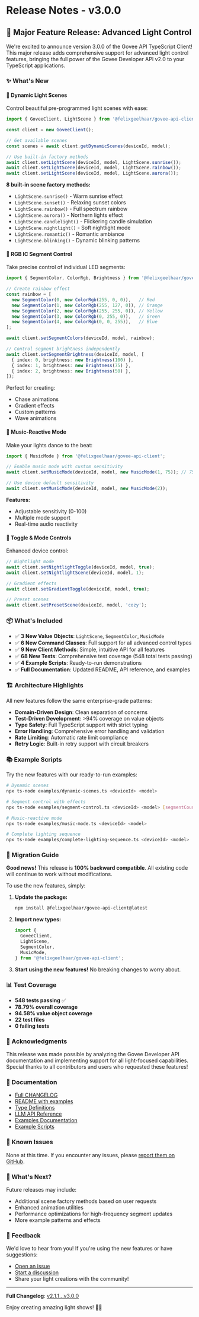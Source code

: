# Release Notes - v3.0.0

## 🚀 Major Feature Release: Advanced Light Control

We're excited to announce version 3.0.0 of the Govee API TypeScript Client! This major release adds comprehensive support for advanced light control features, bringing the full power of the Govee Developer API v2.0 to your TypeScript applications.

### ✨ What's New

#### 🎨 Dynamic Light Scenes

Control beautiful pre-programmed light scenes with ease:

```typescript
import { GoveeClient, LightScene } from '@felixgeelhaar/govee-api-client';

const client = new GoveeClient();

// Get available scenes
const scenes = await client.getDynamicScenes(deviceId, model);

// Use built-in factory methods
await client.setLightScene(deviceId, model, LightScene.sunrise());
await client.setLightScene(deviceId, model, LightScene.rainbow());
await client.setLightScene(deviceId, model, LightScene.aurora());
```

**8 built-in scene factory methods:**
- `LightScene.sunrise()` - Warm sunrise effect
- `LightScene.sunset()` - Relaxing sunset colors
- `LightScene.rainbow()` - Full spectrum rainbow
- `LightScene.aurora()` - Northern lights effect
- `LightScene.candlelight()` - Flickering candle simulation
- `LightScene.nightlight()` - Soft nightlight mode
- `LightScene.romantic()` - Romantic ambiance
- `LightScene.blinking()` - Dynamic blinking patterns

#### 🌈 RGB IC Segment Control

Take precise control of individual LED segments:

```typescript
import { SegmentColor, ColorRgb, Brightness } from '@felixgeelhaar/govee-api-client';

// Create rainbow effect
const rainbow = [
  new SegmentColor(0, new ColorRgb(255, 0, 0)),   // Red
  new SegmentColor(1, new ColorRgb(255, 127, 0)), // Orange
  new SegmentColor(2, new ColorRgb(255, 255, 0)), // Yellow
  new SegmentColor(3, new ColorRgb(0, 255, 0)),   // Green
  new SegmentColor(4, new ColorRgb(0, 0, 255)),   // Blue
];

await client.setSegmentColors(deviceId, model, rainbow);

// Control segment brightness independently
await client.setSegmentBrightness(deviceId, model, [
  { index: 0, brightness: new Brightness(100) },
  { index: 1, brightness: new Brightness(75) },
  { index: 2, brightness: new Brightness(50) },
]);
```

Perfect for creating:
- Chase animations
- Gradient effects
- Custom patterns
- Wave animations

#### 🎵 Music-Reactive Mode

Make your lights dance to the beat:

```typescript
import { MusicMode } from '@felixgeelhaar/govee-api-client';

// Enable music mode with custom sensitivity
await client.setMusicMode(deviceId, model, new MusicMode(1, 75)); // 75% sensitivity

// Use device default sensitivity
await client.setMusicMode(deviceId, model, new MusicMode(2));
```

**Features:**
- Adjustable sensitivity (0-100)
- Multiple mode support
- Real-time audio reactivity

#### 🔀 Toggle & Mode Controls

Enhanced device control:

```typescript
// Nightlight mode
await client.setNightlightToggle(deviceId, model, true);
await client.setNightlightScene(deviceId, model, 1);

// Gradient effects
await client.setGradientToggle(deviceId, model, true);

// Preset scenes
await client.setPresetScene(deviceId, model, 'cozy');
```

### 📦 What's Included

- ✅ **3 New Value Objects**: `LightScene`, `SegmentColor`, `MusicMode`
- ✅ **6 New Command Classes**: Full support for all advanced control types
- ✅ **9 New Client Methods**: Simple, intuitive API for all features
- ✅ **68 New Tests**: Comprehensive test coverage (548 total tests passing)
- ✅ **4 Example Scripts**: Ready-to-run demonstrations
- ✅ **Full Documentation**: Updated README, API reference, and examples

### 🏗️ Architecture Highlights

All new features follow the same enterprise-grade patterns:

- **Domain-Driven Design**: Clean separation of concerns
- **Test-Driven Development**: >94% coverage on value objects
- **Type Safety**: Full TypeScript support with strict typing
- **Error Handling**: Comprehensive error handling and validation
- **Rate Limiting**: Automatic rate limit compliance
- **Retry Logic**: Built-in retry support with circuit breakers

### 📚 Example Scripts

Try the new features with our ready-to-run examples:

```bash
# Dynamic scenes
npx ts-node examples/dynamic-scenes.ts <deviceId> <model>

# Segment control with effects
npx ts-node examples/segment-control.ts <deviceId> <model> [segmentCount]

# Music-reactive mode
npx ts-node examples/music-mode.ts <deviceId> <model>

# Complete lighting sequence
npx ts-node examples/complete-lighting-sequence.ts <deviceId> <model>
```

### 🔄 Migration Guide

**Good news!** This release is **100% backward compatible**. All existing code will continue to work without modifications.

To use the new features, simply:

1. **Update the package:**
   ```bash
   npm install @felixgeelhaar/govee-api-client@latest
   ```

2. **Import new types:**
   ```typescript
   import {
     GoveeClient,
     LightScene,
     SegmentColor,
     MusicMode,
   } from '@felixgeelhaar/govee-api-client';
   ```

3. **Start using the new features!** No breaking changes to worry about.

### 📊 Test Coverage

- **548 tests passing** ✅
- **78.79% overall coverage**
- **94.58% value object coverage**
- **22 test files**
- **0 failing tests**

### 🙏 Acknowledgments

This release was made possible by analyzing the Govee Developer API documentation and implementing support for all light-focused capabilities. Special thanks to all contributors and users who requested these features!

### 📖 Documentation

- [Full CHANGELOG](./CHANGELOG.md)
- [README with examples](./README.md)
- [Type Definitions](./docs/TYPE_DEFINITIONS.md)
- [LLM API Reference](./docs/LLM_API_REFERENCE.md)
- [Examples Documentation](./docs/EXAMPLES.md)
- [Example Scripts](./examples/README.md)

### 🐛 Known Issues

None at this time. If you encounter any issues, please [report them on GitHub](https://github.com/felixgeelhaar/govee-api-client/issues).

### 🔮 What's Next?

Future releases may include:
- Additional scene factory methods based on user requests
- Enhanced animation utilities
- Performance optimizations for high-frequency segment updates
- More example patterns and effects

### 💬 Feedback

We'd love to hear from you! If you're using the new features or have suggestions:
- [Open an issue](https://github.com/felixgeelhaar/govee-api-client/issues)
- [Start a discussion](https://github.com/felixgeelhaar/govee-api-client/discussions)
- Share your light creations with the community!

---

**Full Changelog**: [v2.1.1...v3.0.0](https://github.com/felixgeelhaar/govee-api-client/compare/v2.1.1...v3.0.0)

Enjoy creating amazing light shows! 🎨✨
